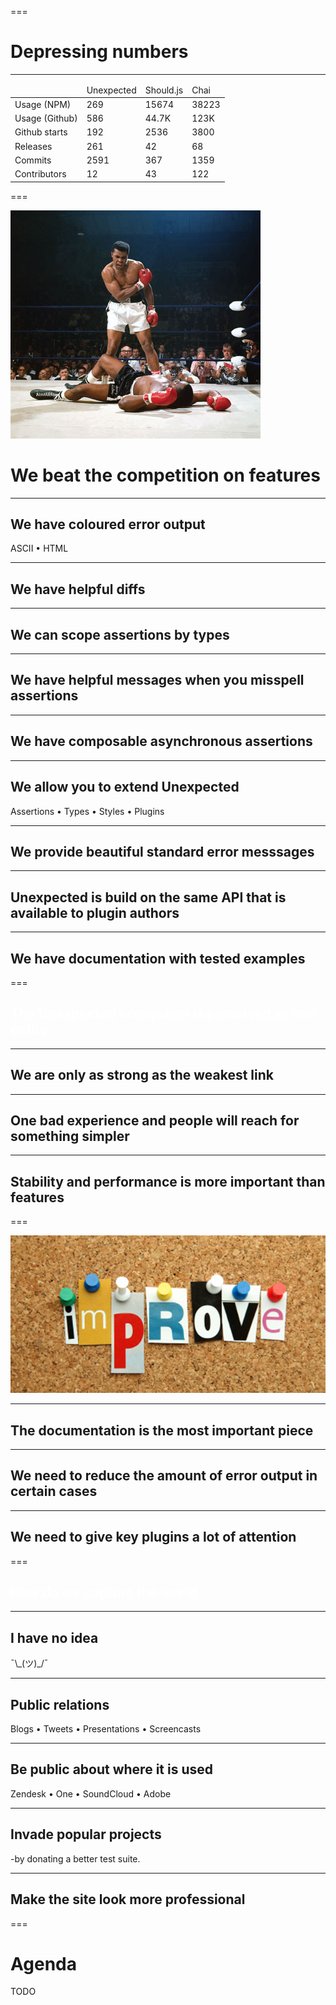 <!-- background: "./assets/future.jpg" -->

===

<!-- background: "./assets/depressing.jpg" -->

# Depressing numbers

---

<table>
  <thead>
    <tr><td></td><td>Unexpected</td><td>Should.js</td><td>Chai</td></tr>
  </thead>
  <tbody>
    <tr><td>Usage (NPM)</td><td>269</td><td>15674</td><td>38223</td></tr>
    <tr><td>Usage (Github)</td><td>586</td><td>44.7K</td><td>123K</td></tr>
    <tr><td>Github starts</td><td>192</td><td>2536</td><td>3800</td></tr>
    <tr><td>Releases</td><td>261</td><td>42</td><td>68</td></tr>
    <tr><td>Commits</td><td>2591</td><td>367</td><td>1359</td></tr>
    <tr><td>Contributors</td><td>12</td><td>43</td><td>122</td></tr>
  </tbody>
</table>

===

![Beat the competition](./assets/beat-the-competition.jpg)

# We beat the competition on features

---

## We have coloured error output

ASCII • HTML

---

## We have helpful diffs

---

## We can scope assertions by types

---

## We have helpful messages when you misspell assertions

---

## We have composable asynchronous assertions

---

## We allow you to extend Unexpected

Assertions • Types • Styles • Plugins

---

## We provide beautiful standard error messsages

---

## Unexpected is build on the same API that is available to plugin authors

---

## We have documentation with tested examples

===


<!-- background: "./assets/forest.jpg" -->

<h2 style='color: white'>The Unexpected ecosystem is perceived as one entity</h2>

---

## We are only as strong as the weakest link

---

## One bad experience and people will reach for something simpler

---

## Stability and performance is more important than features

===

![How do we improve the ecosystem](./assets/improve.jpg)

---

## The documentation is the most important piece

---

## We need to reduce the amount of error output in certain cases

---

## We need to give key plugins a lot of attention

===

<!-- background: "./assets/world.jpg" -->

<h2 style='color: white'>How do we capture the world</h2>

---

## I have no idea

   ¯\\\_(ツ)\_/¯

---

## Public relations

Blogs • Tweets • Presentations • Screencasts

---

## Be public about where it is used

Zendesk • One • SoundCloud • Adobe

---

## Invade popular projects

-by donating a better test suite.

---

## Make the site look more professional

===

# Agenda

TODO
